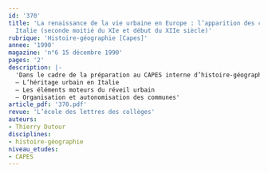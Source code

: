 ```yaml
---
id: '370'
title: 'La renaissance de la vie urbaine en Europe : l’apparition des consulats en
  Italie (seconde moitié du XIe et début du XIIe siècle)'
rubrique: 'Histoire-géographie [Capes]'
annee: '1990'
magazine: 'n°6 15 décembre 1990'
pages: '2'
description: |-
  'Dans le cadre de la préparation au CAPES interne d’histoire-géographie :
  – L’héritage urbain en Italie
  – Les éléments moteurs du réveil urbain
  – Organisation et autonomisation des communes'
article_pdf: '370.pdf'
revue: 'L’école des lettres des collèges'
auteurs:
- Thierry Dutour
disciplines:
- histoire-géographie
niveau_etudes:
- CAPES
---
```

